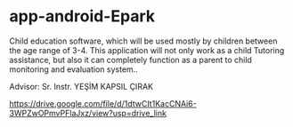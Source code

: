 # app-android-Epark
Child education software, which will be used mostly by children between the age range of 3-4. This application will not only work as a child Tutoring assistance, but also it can completely function as a parent to child monitoring and evaluation system..

Advisor: Sr. Instr. YEŞİM KAPSIL ÇIRAK

https://drive.google.com/file/d/1dtwCIt1KacCNAi6-3WPZwOPmvPFlaJxz/view?usp=drive_link
